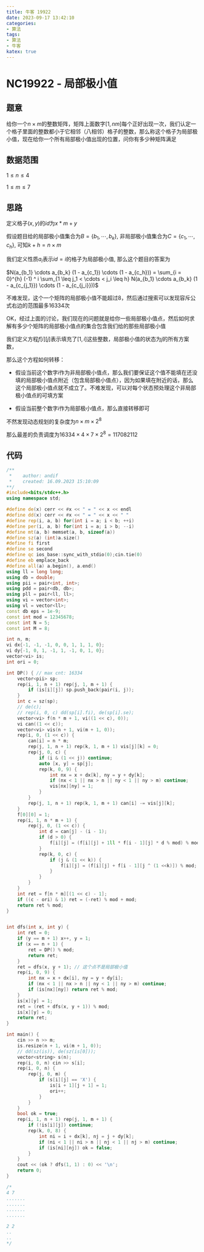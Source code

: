 ```yaml
---
title: 牛客 19922
date: 2023-09-17 13:42:10
categories:
- 算法
tags: 
- 算法
- 牛客
katex: true
---
```


# NC19922 - 局部极小值

## 题意

给你一个$n \times m$的整数矩阵，矩阵上面数字$[1, nm]$每个正好出现一次，我们认定一个格子里面的整数都小于它相邻（八相邻）格子的整数，那么称这个格子为局部极小值，现在给你一个所有局部极小值出现的位置，问你有多少种矩阵满足

## 数据范围

$1 \leq n \leq 4$

$1 \leq m \leq 7$

## 思路

定义格子$(x, y)$的$id$为$x * m + y$

假设题目给的局部极小值集合为$B = \{b_1, \cdots, b_k\}$, 非局部极小值集合为$C = \{c_1, \cdots, c_h\}$, 可知$k + h = n \times m$

我们定义性质$a_i$表示$id = i$的格子为局部极小值, 那么这个题目的答案为

$N(a_{b_1} \cdots a_{b_k} (1 - a_{c_1}) \cdots (1 - a_{c_h})) = \sum_{i = 0}^{h} (-1) ^ i \sum_{1 \leq j_1 < \cdots < j_i \leq h} N(a_{b_1} \cdots a_{b_k} (1 - a_{c_{j_1}}) \cdots (1 - a_{c_{j_i}}))$

不难发现，这个一个矩阵的局部极小值不能超过$8$，然后通过搜索可以发现容斥公式右边的范围最多$16334$次

OK，经过上面的讨论，我们现在的问题就是给你一些局部极小值点，然后如何求解有多少个矩阵的局部极小值点的集合包含我们给的那些局部极小值

我们定义方程$f[i][j]$表示填充了$[1, i]$这些整数，局部极小值的状态为$j$的所有方案数，

那么这个方程如何转移：

- 假设当前这个数字$i$作为非局部极小值点，那么我们要保证这个值不能填在还没填的局部极小值点附近（包含局部极小值点），因为如果填在附近的话，那么这个局部极小值点就不成立了。不难发现，可以对每个状态预处理这个非局部极小值点的可填方案

- 假设当前整个数字$i$作为局部极小值点，那么直接转移即可

不然发现动态规划的复杂度为$n \times m \times 2 ^ 8$

那么最差的负责调度为$16334 \times 4 \times 7 \times 2 ^ 8 = 117082112$


## 代码
```c++
/**
 *    author: andif
 *    created: 16.09.2023 15:10:09
**/
#include<bits/stdc++.h>
using namespace std;

#define de(x) cerr << #x << " = " << x << endl
#define dd(x) cerr << #x << " = " << x << " "
#define rep(i, a, b) for(int i = a; i < b; ++i)
#define per(i, a, b) for(int i = a; i > b; --i)
#define mt(a, b) memset(a, b, sizeof(a))
#define sz(a) (int)a.size()
#define fi first
#define se second
#define qc ios_base::sync_with_stdio(0);cin.tie(0)
#define eb emplace_back
#define all(a) a.begin(), a.end()
using ll = long long;
using db = double;
using pii = pair<int, int>;
using pdd = pair<db, db>;
using pll = pair<ll, ll>;
using vi = vector<int>;
using vl = vector<ll>;
const db eps = 1e-9;
const int mod = 12345678;
const int N = 5;
const int M = 8;

int n, m;
vi dx{-1, -1, -1, 0, 0, 1, 1, 1, 0};
vi dy{-1, 0, 1, -1, 1, -1, 0, 1, 0};
vector<vi> is;
int ori = 0;

int DP() { // max cnt: 16334
    vector<pii> sp;
    rep(i, 1, n + 1) rep(j, 1, m + 1) {
        if (is[i][j]) sp.push_back(pair(i, j));
    }
    int c = sz(sp);
    // de(c);
    // rep(i, 0, c) dd(sp[i].fi), de(sp[i].se);
    vector<vi> f(n * m + 1, vi((1 << c), 0));
    vi can((1 << c));
    vector<vi> vis(n + 1, vi(m + 1, 0));
    rep(i, 0, (1 << c)) {
        can[i] = n * m;
        rep(j, 1, n + 1) rep(k, 1, m + 1) vis[j][k] = 0;
        rep(j, 0, c) {
            if (i & (1 << j)) continue;
            auto [x, y] = sp[j];
            rep(k, 0, 9) {
                int nx = x + dx[k], ny = y + dy[k];
                if (nx < 1 || nx > n || ny < 1 || ny > m) continue;
                vis[nx][ny] = 1;
            }
        }
        rep(j, 1, n + 1) rep(k, 1, m + 1) can[i] -= vis[j][k];
    }
    f[0][0] = 1;
    rep(i, 1, n * m + 1) {
        rep(j, 0, (1 << c)) {
            int d = can[j] - (i - 1);
            if (d > 0) {
                f[i][j] = (f[i][j] + 1ll * f[i - 1][j] * d % mod) % mod;
            }
            rep(k, 0, c) {
                if (j & (1 << k)) {
                    f[i][j] = (f[i][j] + f[i - 1][j ^ (1 <<k)]) % mod;
                }
            }
        }
    }
    int ret = f[n * m][(1 << c) - 1];
    if ((c - ori) & 1) ret = (-ret) % mod + mod;
    return ret % mod;
}


int dfs(int x, int y) {
    int ret = 0;
    if (y == m + 1) x++, y = 1;
    if (x == n + 1) {
        ret = DP() % mod;
        return ret;
    }
    ret = dfs(x, y + 1); // 这个点不是局部极小值
    rep(i, 0, 9) {
        int nx = x + dx[i], ny = y + dy[i];
        if (nx < 1 || nx > n || ny < 1 || ny > m) continue;
        if (is[nx][ny]) return ret % mod;
    }
    is[x][y] = 1;
    ret = (ret + dfs(x, y + 1)) % mod;
    is[x][y] = 0;
    return ret;
}

int main() {
    cin >> n >> m;
    is.resize(n + 1, vi(m + 1, 0));
    // dd(sz(is)), de(sz(is[0]));
    vector<string> s(n);
    rep(i, 0, n) cin >> s[i];
    rep(i, 0, n) {
        rep(j, 0, m) {
            if (s[i][j] == 'X') {
                is[i + 1][j + 1] = 1;
                ori++;
            }
        }
    }
    bool ok = true;
    rep(i, 1, n + 1) rep(j, 1, m + 1) {
        if (!is[i][j]) continue;
        rep(k, 0, 8) {
            int ni = i + dx[k], nj = j + dy[k];
            if (ni < 1 || ni > n || nj < 1 || nj > m) continue;
            if (is[ni][nj]) ok = false;
        }
    }
    cout << (ok ? dfs(1, 1) : 0) << '\n';
    return 0;
}

/*
4 7
.......
.......
.......
.......

2 2
..
..
*/
```
